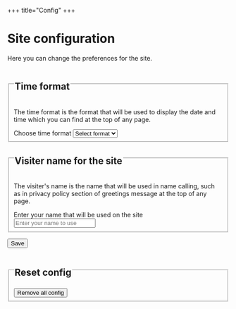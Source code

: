 +++
title="Config"
+++

# Site configuration</h1>
Here you can change the preferences for the site.

<form>
<fieldset>
<legend><h2>Time format</h2></legend>
<p>The time format is the format that will be used to display the date and time which you can find at the top of any page.</p>
<p id="timeformat"></p>
<label for="timeformatinp">Choose time format</label>
<select name="labeltf" id="timeformatinp" placeholder="Choose time format" value="Choose">
<option value="">Select format</option>
<option select value="12">12 hour</option>
<option select value="24">24 hour</option>
</select>
</fieldset>
<fieldset>
<legend><h2>Visiter name for the site</h2></legend>
<p>The visiter's name is the name that will be used in name calling, such as in privacy policy section of greetings message at the top of any page.</p>
<p id="visitname"></p>
<label for="visitnameinp">Enter your name that will be used on the site</label>
<input id="visitnameinp" type="text" placeholder="Enter your name to use"></input>
</fieldset>

<input type="submit" onclick="formsub();" placeholder="Save" value="Save"></input>
<fieldset>
<legend><h2>Reset config</h2></legend>
<input type="button" onclick="removeallcf();" placeholder="Remove all configs" value="Remove all config"></input>
</fieldset>
</form>
<script>
function startform()
{
var tf=localStorage.getItem("timeformat");
if(tf!=="12") tf="24";
document.getElementById("timeformat").textContent="Current time format, "+tf+" hour format";
var vu=localStorage.getItem("visitname");
if(vu==="" || vu===null) vu="visiter";
document.getElementById("visitname").textContent="Current name, "+vu;
}
startform();
function formsub()
{
let o=0;
var tf=document.getElementById("timeformatinp").value;
if(tf!==null && tf!=="")
{
if(tf!=="12") tf="24";
localStorage.setItem("timeformat",tf);
document.getElementById("timeformat").textContent="Current time format, "+tf+" hour format";
o++;
}
var vu=document.getElementById("visitnameinp").value;
if(vu!==null && vu!=="")
{
if(vu==="" || vu==null) vu="visiter";
localStorage.setItem("visitname",vu);
document.getElementById("visitname").textContent="Current name, "+vu;
o++
}
var msg=(o>0?o+" options saved":"options unchanged");
alert(msg);
}//end.function
function removeallcf()
{
if(confirm("Are you sure you want to remove all configurations saved on this site? This cannot be undone"))
{
localStorage.clear();
startform();
var msg="All the site configurations have been cleared.";
alert(msg);
}
}
</script>